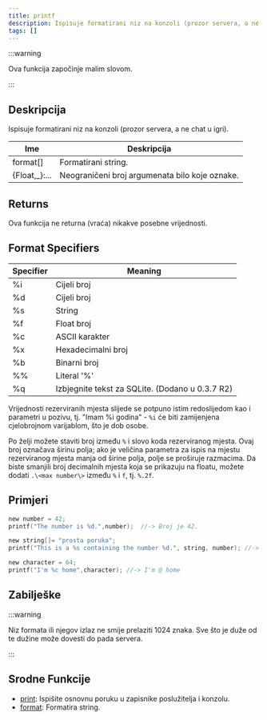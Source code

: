 ```yaml
---
title: printf
description: Ispisuje formatirani niz na konzoli (prozor servera, a ne chat u igri).
tags: []
---
```


:::warning

Ova funkcija započinje malim slovom.

:::

## Deskripcija

Ispisuje formatirani niz na konzoli (prozor servera, a ne chat u igri).

| Ime            | Deskripcija                                    |
| -------------- | ---------------------------------------------- |
| format[]       | Formatirani string.                            |
| {Float,\_}:... | Neograničeni broj argumenata bilo koje oznake. |

## Returns

Ova funkcija ne returna (vraća) nikakve posebne vrijednosti.

## Format Specifiers

| Specifier | Meaning                                         |
| --------- | ----------------------------------------------- |
| %i        | Cijeli broj                                     |
| %d        | Cijeli broj                                     |
| %s        | String                                          |
| %f        | Float broj                                      |
| %c        | ASCII karakter                                  |
| %x        | Hexadecimalni broj                              |
| %b        | Binarni broj                                    |
| %%        | Literal '%'                                     |
| %q        | Izbjegnite tekst za SQLite. (Dodano u 0.3.7 R2) |

Vrijednosti rezerviranih mjesta slijede se potpuno istim redoslijedom kao i parametri u pozivu, tj. "Imam %i godina" - `%i` će biti zamijenjena cjelobrojnom varijablom, što je dob osobe.

Po želji možete staviti broj između `%` i slovo koda rezerviranog mjesta. Ovaj broj označava širinu polja; ako je veličina parametra za ispis na mjestu rezerviranog mjesta manja od širine polja, polje se proširuje razmacima. Da biste smanjili broj decimalnih mjesta koja se prikazuju na floatu, možete dodati `.\<max number\>` između `%` i `f`, tj. `%.2f`.

## Primjeri

```c
new number = 42;
printf("The number is %d.",number);  //-> Broj je 42.

new string[]= "prosta poruka";
printf("This is a %s containing the number %d.", string, number); //-> Ovo je prosta poruka koja sadrži broj 42.

new character = 64;
printf("I'm %c home",character); //-> I'm @ home
```

## Zabilješke

:::warning

Niz formata ili njegov izlaz ne smije prelaziti 1024 znaka. Sve što je duže od te dužine može dovesti do pada servera.

:::

## Srodne Funkcije

- [print](./print): Ispišite osnovnu poruku u zapisnike poslužitelja i konzolu.
- [format](./format): Formatira string.
